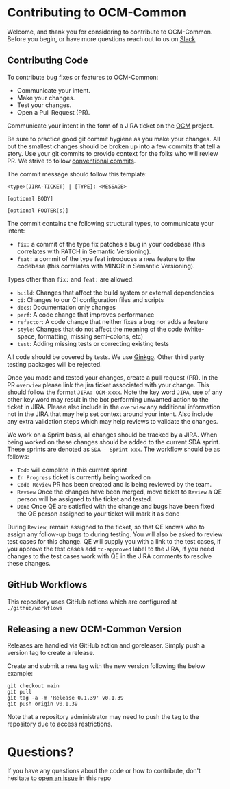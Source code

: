 # Contributing to OCM-Common
Welcome, and thank you for considering to contribute to OCM-Common.
Before you begin, or have more questions reach out to us on [Slack](https://redhat-internal.slack.com/archives/CB53T9ZHQ)

## Contributing Code
To contribute bug fixes or features to OCM-Common:

- Communicate your intent.
- Make your changes.
- Test your changes.
- Open a Pull Request (PR).

Communicate your intent in the form of a JIRA ticket on the [OCM](https://issues.redhat.com/projects/OCM) project.

Be sure to practice good git commit hygiene as you make your changes. All but the smallest changes should be broken up
into a few commits that tell a story. Use your git commits to provide context for the folks who will review PR. We strive
to follow [conventional commits](https://www.conventionalcommits.org/en/v1.0.0/#summary).

The commit message should follow this template:
```shell
<type>[JIRA-TICKET] | [TYPE]: <MESSAGE>

[optional BODY]

[optional FOOTER(s)]
```

The commit contains the following structural types, to communicate your intent:

- `fix:` a commit of the type fix patches a bug in your codebase (this correlates with PATCH in Semantic Versioning).
- `feat:` a commit of the type feat introduces a new feature to the codebase (this correlates with MINOR in Semantic
  Versioning).

Types other than `fix:` and `feat:` are allowed:
- `build`: Changes that affect the build system or external dependencies
- `ci`: Changes to our CI configuration files and scripts
- `docs`: Documentation only changes
- `perf`: A code change that improves performance
- `refactor`: A code change that neither fixes a bug nor adds a feature
- `style`: Changes that do not affect the meaning of the code (white-space, formatting, missing semi-colons, etc)
- `test`: Adding missing tests or correcting existing tests

All code should be covered by tests. We use [Ginkgo](https://onsi.github.io/ginkgo/). Other third party testing packages
will be rejected.

Once you made and tested your changes, create a pull request (PR). In the PR `overview` please link the
jira ticket associated with your change. This should follow the format `JIRA: OCM-xxxx`. Note the key word `JIRA`,
use of any other key word may result in the bot performing unwanted action to the ticket in JIRA. Please also include in the
`overview` any additional information not in the JIRA that may help set context around your intent. Also include any extra
validation steps which may help reviews to validate the changes.

We work on a Sprint basis, all changes should be tracked by a JIRA. When being worked on these changes should be added to
the current SDA sprint. These sprints are denoted as `SDA - Sprint xxx`. The workflow should be as follows:
- `Todo` will complete in this current sprint
- `In Progress` ticket is currently being worked on
- `Code Review` PR has been created and is being reviewed by the team.
- `Review` Once the changes have been merged, move ticket to `Review` a QE person will be assigned to the ticket and tested.
- `Done` Once QE are satisfied with the change and bugs have been fixed the QE person assigned to your ticket will mark it
  as done

During `Review`, remain assigned to the ticket, so that QE knows who to assign any follow-up bugs to during testing. You
will also be asked to review test cases for this change. QE will supply you with a link to the test cases, if you approve
the test cases add `tc-approved` label to the JIRA, if you need changes to the test cases work with QE in the JIRA comments
to resolve these changes.

## GitHub Workflows

This repository uses GitHub actions which are configured at `./github/workflows`

## Releasing a new OCM-Common Version

Releases are handled via GitHub action and goreleaser. Simply push a version tag to create a release.

Create and submit a new tag with the new version following the below example:

```shell
git checkout main
git pull
git tag -a -m 'Release 0.1.39' v0.1.39
git push origin v0.1.39
```

Note that a repository administrator may need to push the tag to the repository due to access restrictions.

# Questions?

If you have any questions about the code or how to contribute, don't hesitate to
[open an issue](https://github.com/openshift-online/ocm-common/issues/new) in this repo
